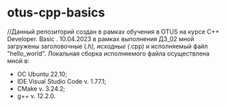 # otus-cpp-basics
//Данный репозиторий создан в рамках обучения в OTUS  на курсе C++ Developer. Basic .
10.04.2023 в рамках выполнения ДЗ_02 мной загружены заголовочные (*.h), исходные (*.cpp) и исполняемый файл "hello_world". Локальная сборка исполняемого файла осуществлена мной в:
- ОС Ubuntu 22.10;
- IDE Visual Studio Code v. 1.77.1;
- CMake v. 3.24.2;
- g++ v. 12.2.0.
